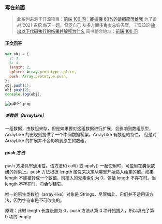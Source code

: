 ### 写在前面

> 此系列来源于开源项目：[前端 100 问：能搞懂 80%的请把简历给我](https://github.com/yygmind/blog/issues/43)
> 为了备战 2021 春招
> 每天一题，督促自己
> 从多方面多角度总结答案，丰富知识
> [输出以下代码执行的结果并解释为什么](https://github.com/Advanced-Frontend/Daily-Interview-Question/issues/74)
> 简书整合地址：[前端 100 问](https://www.jianshu.com/c/70e2e00df1b0)

#### 正文回答

```js
var obj = {
  2: 3,
  3: 4,
  length: 2,
  splice: Array.prototype.splice,
  push: Array.prototype.push,
};
obj.push(1);
obj.push(2);
console.log(obj);
```

![q46-1.png](https://upload-images.jianshu.io/upload_images/12877063-74ff128837ed0b95.png?imageMogr2/auto-orient/strip%7CimageView2/2/w/1240)


##### 类数组（ArrayLike）

一组数据，由数组来存，但是如果要对这组数据进行扩展，会影响到数组原型，ArrayLike 的出现则提供了一个中间数据桥梁，ArrayLike 有数组的特性， 但是对 ArrayLike 的扩展并不会影响到原生的数组。

##### push 方法

push 方法具有通用性。该方法和 call() 或 apply() 一起使用时，可应用在类似数组的对象上。push 方法根据 length 属性来决定从哪里开始插入给定的值。如果 length 不能被转成一个数值，则插入的元素索引为 0，包括 length 不存在时。当 length 不存在时，将会创建它。

唯一的原生类数组（array-like）对象是 Strings，尽管如此，它们并不适用该方法，因为字符串是不可改变的。

原理：此时 length 长度设置为 0，push 方法从第 0 项开始插入，所以填充了第 0 项的 empty
